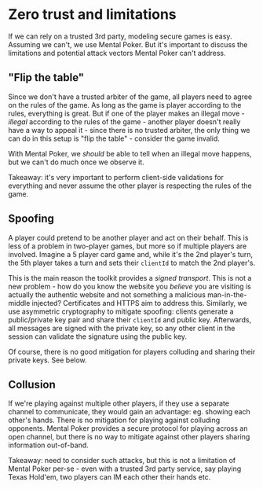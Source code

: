 # Zero trust and limitations

If we can rely on a trusted 3rd party, modeling secure games is easy. Assuming
we can't, we use Mental Poker. But it's important to discuss the limitations
and potential attack vectors Mental Poker can't address.

## "Flip the table"

Since we don't have a trusted arbiter of the game, all players need to agree
on the rules of the game. As long as the game is player according to the rules,
everything is great. But if one of the player makes an illegal move - *illegal*
according to the rules of the game - another player doesn't really have a way
to appeal it - since there is no trusted arbiter, the only thing we can do in
this setup is "flip the table" - consider the game invalid.

With Mental Poker, we *should* be able to tell when an illegal move happens,
but we can't do much once we observe it.

Takeaway: it's very important to perform client-side validations for everything
and never assume the other player is respecting the rules of the game.

## Spoofing

A player could pretend to be another player and act on their behalf. This is
less of a problem in two-player games, but more so if multiple players are
involved. Imagine a 5 player card game and, while it's the 2nd player's turn,
the 5th player takes a turn and sets their `clientId` to match the 2nd
player's.

This is the main reason the toolkit provides a *signed transport*. This is not
a new problem - how do you know the website you *believe* you are visiting is
actually the authentic website and not something a malicious man-in-the-middle
injected? Certificates and HTTPS aim to address this. Similarly, we use
asymmetric cryptography to mitigate spoofing: clients generate a public/private
key pair and share their `clientId` and public key. Afterwards, all messages
are signed with the private key, so any other client in the session can
validate the signature using the public key.

Of course, there is no good mitigation for players colluding and sharing their
private keys. See below.

## Collusion

If we're playing against multiple other players, if they use a separate channel
to communicate, they would gain an advantage: eg. showing each other's hands.
There is no mitigation for playing against colluding opponents. Mental Poker
provides a secure protocol for playing across an open channel, but there is no
way to mitigate against other players sharing information out-of-band.

Takeaway: need to consider such attacks, but this is not a limitation of Mental
Poker per-se - even with a trusted 3rd party service, say playing Texas Hold'em,
two players can IM each other their hands etc.
